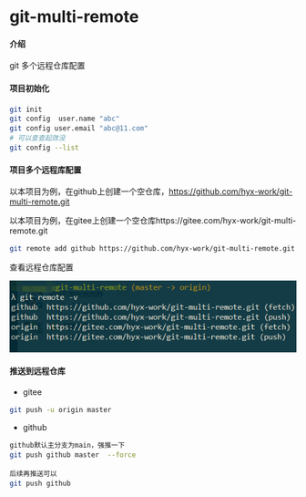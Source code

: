 # git-multi-remote

#### 介绍
git 多个远程仓库配置

#### 项目初始化

```bash
git init 
git config  user.name "abc"
git config user.email "abc@11.com"
# 可以查查起效没
git config --list
```

#### 项目多个远程库配置

以本项目为例，在github上创建一个空仓库，https://github.com/hyx-work/git-multi-remote.git

以本项目为例，在gitee上创建一个空仓库https://gitee.com/hyx-work/git-multi-remote.git

```bash
git remote add github https://github.com/hyx-work/git-multi-remote.git
```

查看远程仓库配置

![remote-v](./remote-v.png)

#### 推送到远程仓库

* gitee


```bash
git push -u origin master
```


* github

```bash
github默认主分支为main，强推一下
git push github master  --force

后续再推送可以
git push github
```





